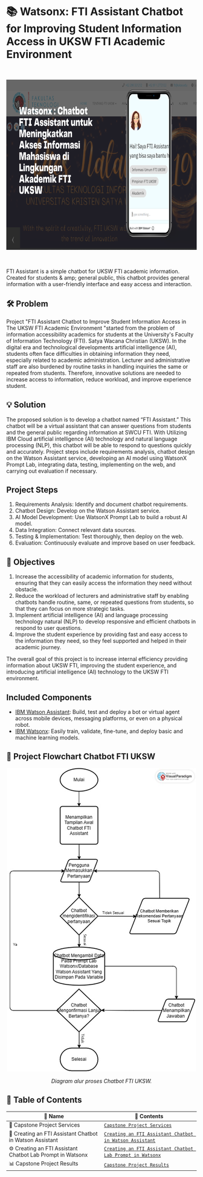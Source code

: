 # 📚 Watsonx: FTI Assistant Chatbot for Improving Student Information Access in UKSW FTI Academic Environment

<br>
<p align="center">
  <img src="assets/img/1-Project-Capstone-Chatbot-FTI-Assistant-Watsonx-&-Watson-Assistant.png"  width=800 height="450">
</p>
<br>

FTI Assistant is a simple chatbot for UKSW FTI academic information. Created for students & amp; general public, this chatbot provides general information with a user-friendly interface and easy access and interaction.

## 🛠 Problem
Project "FTI Assistant Chatbot to Improve Student Information Access in The UKSW FTI Academic Environment "started from the problem of information accessibility
academics for students at the University's Faculty of Information Technology (FTI). Satya Wacana Christian (UKSW). In the digital era and technological developments
artificial intelligence (AI), students often face difficulties in obtaining information they need, especially related to academic administration. Lecturer and administrative staff are also burdened by routine tasks in handling inquiries the same or repeated from students. Therefore, innovative solutions are needed to
increase access to information, reduce workload, and improve experience student.

## 💡 Solution
The proposed solution is to develop a chatbot named “FTI Assistant.” This chatbot will be a virtual assistant that can answer questions from students and the general public regarding information at SWCU FTI. With Utilizing IBM Cloud artificial intelligence (AI) technology and natural language processing (NLP), this chatbot will be able to respond to questions quickly and accurately. Project steps include requirements analysis, chatbot design on the Watson Assistant service, developing an AI model using WatsonX Prompt Lab, integrating data, testing, implementing on the web, and carrying out evaluation if necessary.

## Project Steps
1. Requirements Analysis: Identify and document chatbot requirements.
2. Chatbot Design: Develop on the Watson Assistant service.
3. AI Model Development: Use WatsonX Prompt Lab to build a robust AI model.
4. Data Integration: Connect relevant data sources.
5. Testing & Implementation: Test thoroughly, then deploy on the web.
6. Evaluation: Continuously evaluate and improve based on user feedback.

## 🎯 Objectives
1. Increase the accessibility of academic information for students, ensuring that
they can easily access the information they need without obstacle.
2. Reduce the workload of lecturers and administrative staff by enabling chatbots
handle routine, same, or repeated questions from students, so that they can focus on more strategic tasks.
3. Implement artificial intelligence (AI) and language processing technology
natural (NLP) to develop responsive and efficient chatbots in respond to user questions.
4. Improve the student experience by providing fast and easy access to the information they need, so they feel supported and helped
in their academic journey.

The overall goal of this project is to increase internal efficiency providing information about UKSW FTI, improving the student experience, and
introducing artificial intelligence (AI) technology to the UKSW FTI environment.

## Included Components
* [IBM Watson Assistant](https://www.ibm.com/watsonx): Build, test and deploy a bot or virtual agent across mobile devices, messaging platforms, or even on a physical robot.
* [IBM Watsonx](https://www.ibm.com/watsonx): Easily train, validate, fine-tune, and deploy basic and machine learning models.

## 🔄 Project Flowchart Chatbot FTI UKSW
<div align="center">
  <img src="assets/img/FTI-Assistant.jpg" alt="Diagram alur proses Chatbot FTI UKSW" style="max-width: 100%; height: auto;">
  <p><em>Diagram alur proses Chatbot FTI UKSW.</em></p>
</div>


## 📁 Table of Contents

| 📌 **Name**                                  | 📂 **Contents** |
|---------------------------------------------|-----------------|
| 🔧 Capstone Project Services               | [`Capstone Project Services`](https://github.com/Demianus/FTI-Assistant/blob/6f08d38ff08cfba8071213a39784079995e9cf8d/Preparation%20for%20Create%20Service%20Project%20Capstone.md) |
| 🤖 Creating an FTI Assistant Chatbot in Watson Assistant | [`Creating an FTI Assistant Chatbot in Watson Assistant`](https://github.com/Demianus/FTI-Assistant/blob/1f9265a244757acee504577beabef9810a5b8028/Creating%20an%20FTI%20Assistant%20Chatbot%20in%20Watson%20Assistant.md) |
| ⚙️ Creating an FTI Assistant Chatbot Lab Prompt in Watsonx | [`Creating an FTI Assistant Chatbot Lab Prompt in Watsonx`](https://github.com/Demianus/FTI-Assistant/blob/20d3b122dc6c8d442a43b6cf6f131809a81bf097/Creating%20an%20FTI%20Assistant%20Chatbot%20Lab%20Prompt%20in%20Watsonx.md) |
| 📊 Capstone Project Results                | [`Capstone Project Results`](https://github.com/Demianus/FTI-Assistant/blob/c47ea2aa1e16b3a35bdf80794f5c2c8a13eb1423/Capstone%20Project%20Results.md) |

